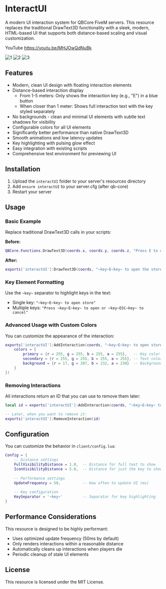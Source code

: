 # InteractUI

A modern UI interaction system for QBCore FiveM servers. This resource replaces the traditional DrawText3D functionality with a sleek, modern, HTML-based UI that supports both distance-based scaling and visual customization.

YouTube https://youtu.be/MHJOwQdNuBk

![1](https://github.com/user-attachments/assets/af286d9d-b2f8-496c-b8a6-6a7266aa3143)
![2](https://github.com/user-attachments/assets/66dc0beb-b411-4f0d-9500-c4d056cbb0ca)
![3](https://github.com/user-attachments/assets/1fa931ff-5209-480b-9849-7a45aa9afa06)


## Features

- Modern, clean UI design with floating interaction elements
- Distance-based interaction display
  - From 1-5 meters: Only shows the interaction key (e.g., "E") in a blue button
  - When closer than 1 meter: Shows full interaction text with the key styled separately
- No backgrounds - clean and minimal UI elements with subtle text shadows for visibility
- Configurable colors for all UI elements
- Significantly better performance than native DrawText3D
- Smooth animations and low latency updates
- Key highlighting with pulsing glow effect
- Easy integration with existing scripts
- Comprehensive test environment for previewing UI

## Installation

1. Upload the `interactUI` folder to your server's resources directory
2. Add `ensure interactUI` to your server.cfg (after qb-core)
3. Restart your server

## Usage

### Basic Example

Replace traditional DrawText3D calls in your scripts:

**Before:**
```lua
QBCore.Functions.DrawText3D(coords.x, coords.y, coords.z, "Press E to open the store")
```

**After:**
```lua
exports['interactUI']:DrawText3D(coords, "~key~E~key~ to open the store")
```

### Key Element Formatting

Use the `~key~` separator to highlight keys in the text:

- Single key: `"~key~E~key~ to open store"`
- Multiple keys: `"Press ~key~E~key~ to open or ~key~ESC~key~ to cancel"`

### Advanced Usage with Custom Colors

You can customize the appearance of the interaction:

```lua
exports['interactUI']:AddInteraction(coords, "~key~E~key~ to open store", {
    colors = {
        primary = {r = 255, g = 255, b = 255, a = 255},   -- Key color (white)
        secondary = {r = 255, g = 255, b = 255, a = 255}, -- Text color (white)
        background = {r = 17, g = 207, b = 232, a = 230}  -- Background color (turquoise)
    }
})
```

### Removing Interactions

All interactions return an ID that you can use to remove them later:

```lua
local id = exports['interactUI']:AddInteraction(coords, "~key~E~key~ to open store")

-- Later, when you want to remove it:
exports['interactUI']:RemoveInteraction(id)
```

## Configuration

You can customize the behavior in `client/config.lua`:

```lua
Config = {
    -- Distance settings
    FullVisibilityDistance = 1.0,  -- Distance for full text to show
    IconVisibilityDistance = 5.0,  -- Distance for just the key to show
    
    -- Performance settings
    UpdateFrequency = 50,          -- How often to update UI (ms)
    
    -- Key configuration
    KeySeparator = '~key~'         -- Separator for key highlighting
}
```

## Performance Considerations

This resource is designed to be highly performant:
- Uses optimized update frequency (50ms by default)
- Only renders interactions within a reasonable distance
- Automatically cleans up interactions when players die
- Periodic cleanup of stale UI elements

## License

This resource is licensed under the MIT License. 
